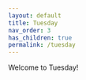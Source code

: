 ```yaml
---
layout: default
title: Tuesday
nav_order: 3
has_children: true
permalink: /tuesday
---
```

Welcome to Tuesday! 

